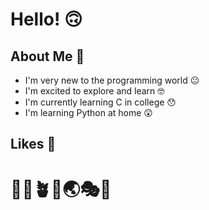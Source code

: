 # Hello! 🙃
## About Me 🧐
- I'm very new to the programming world 😐
- I'm excited to explore and learn 🤓
- I'm currently learning C in college 😯
- I'm learning Python at home 😲
## Likes 🥰
# 🥧🍳🪴🐶🌏🎭🎶

